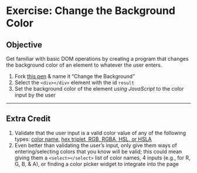 # Exercise: Change the Background Color

## Objective

Get familiar with basic DOM operations by creating a program that changes the background color of an element to whatever the user enters.

1. Fork [this pen](http://codepen.io/segdeha/pen/LZNvMV) & name it “Change the Background”
1. Select the `<div></div>` element with the id `result`
1. Set the background color of the element _using JavaScript_ to the color input by the user

------

## Extra Credit

1. Validate that the user input is a valid color value of any of the following types: [color name](http://htmlcolorcodes.com/color-names/), [hex triplet, RGB, RGBA, HSL, or HSLA](https://en.wikipedia.org/wiki/Web_colors#CSS_colors)
1. Even better than validating the user’s input, only give them ways of entering/selecting colors that you know will be valid; this could mean giving them a `<select></select>` list of color names, 4 inputs (e.g., for R, G, B, & A), or finding a color picker widget to integrate into the page
